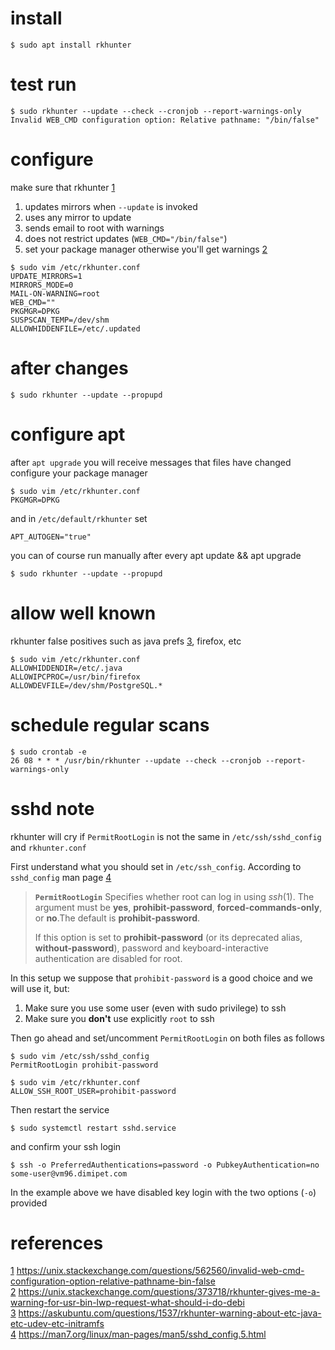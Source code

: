 # install
```
$ sudo apt install rkhunter
```
# test run
```
$ sudo rkhunter --update --check --cronjob --report-warnings-only
Invalid WEB_CMD configuration option: Relative pathname: "/bin/false"
```

# configure
make sure that rkhunter [1]  

1. updates mirrors when `--update` is invoked
2. uses any mirror to update
3. sends email to root with warnings
4. does not restrict updates (`WEB_CMD="/bin/false"`)
5. set your package manager otherwise you'll get warnings [2]

```
$ sudo vim /etc/rkhunter.conf
UPDATE_MIRRORS=1
MIRRORS_MODE=0
MAIL-ON-WARNING=root
WEB_CMD=""
PKGMGR=DPKG
SUSPSCAN_TEMP=/dev/shm
ALLOWHIDDENFILE=/etc/.updated
```

# after changes
```
$ sudo rkhunter --update --propupd
```

# configure apt
after `apt upgrade` you will receive messages that files have changed  
configure your package manager  

```
$ sudo vim /etc/rkhunter.conf
PKGMGR=DPKG
```
and in `/etc/default/rkhunter` set
```
APT_AUTOGEN="true"
```

you can of course run manually after every apt update && apt upgrade
```
$ sudo rkhunter --update --propupd
```

# allow well known
rkhunter false positives such as java prefs [3], firefox, etc

```
$ sudo vim /etc/rkhunter.conf
ALLOWHIDDENDIR=/etc/.java
ALLOWIPCPROC=/usr/bin/firefox
ALLOWDEVFILE=/dev/shm/PostgreSQL.*
```

# schedule regular scans
```
$ sudo crontab -e
26 08 * * * /usr/bin/rkhunter --update --check --cronjob --report-warnings-only

```

# sshd note
rkhunter will cry if `PermitRootLogin` is not the same in `/etc/ssh/sshd_config` and `rkhunter.conf`

First understand what you should set in `/etc/ssh_config`. According to `sshd_config` man page [4]  
> **`PermitRootLogin`** Specifies whether root can log in using *ssh*(1).  The
>  argument must be **yes**, **prohibit-password**, **forced-commands-only**, or **no**.The default is **prohibit-password**.  
>  
> If this option is set to **prohibit-password** (or its deprecated alias, **without-password**), password and keyboard-interactive authentication are disabled for root.  

In this setup we suppose that `prohibit-password` is a good choice and we will use it, but:
1. Make sure you use some user (even with sudo privilege) to ssh  
2. Make sure you **don't** use explicitly `root` to ssh  

Then go ahead and set/uncomment `PermitRootLogin` on both files as follows
```
$ sudo vim /etc/ssh/sshd_config
PermitRootLogin prohibit-password

$ sudo vim /etc/rkhunter.conf
ALLOW_SSH_ROOT_USER=prohibit-password
```

Then restart the service 
```
$ sudo systemctl restart sshd.service

```
and confirm your ssh login
```
$ ssh -o PreferredAuthentications=password -o PubkeyAuthentication=no some-user@vm96.dimipet.com
```
In the example above we have disabled key login with the two options (`-o`) provided

# references
[1] https://unix.stackexchange.com/questions/562560/invalid-web-cmd-configuration-option-relative-pathname-bin-false  
[2] https://unix.stackexchange.com/questions/373718/rkhunter-gives-me-a-warning-for-usr-bin-lwp-request-what-should-i-do-debi  
[3] https://askubuntu.com/questions/1537/rkhunter-warning-about-etc-java-etc-udev-etc-initramfs  
[4] https://man7.org/linux/man-pages/man5/sshd_config.5.html


[1]: https://unix.stackexchange.com/questions/562560/invalid-web-cmd-configuration-option-relative-pathname-bin-false
[2]: https://unix.stackexchange.com/questions/373718/rkhunter-gives-me-a-warning-for-usr-bin-lwp-request-what-should-i-do-debi
[3]: https://askubuntu.com/questions/1537/rkhunter-warning-about-etc-java-etc-udev-etc-initramfs
[4]: https://man7.org/linux/man-pages/man5/sshd_config.5.html

